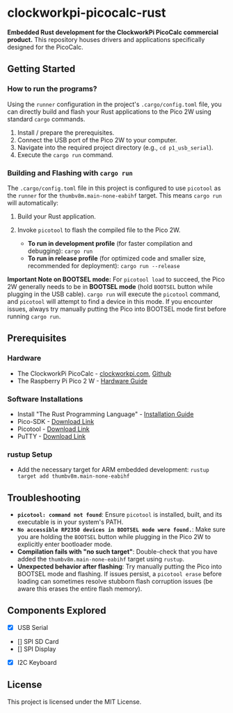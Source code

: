 # clockworkpi-picocalc-rust

**Embedded Rust development for the ClockworkPi PicoCalc commercial product.** This repository houses drivers and applications specifically designed for the PicoCalc.

## Getting Started

### How to run the programs?
Using the `runner` configuration in the project's `.cargo/config.toml` file, you can directly build and flash your Rust applications to the Pico 2W using standard `cargo` commands.

1.  Install / prepare the prerequisites.
2.  Connect the USB port of the Pico 2W to your computer.
3.  Navigate into the required project directory (e.g., `cd p1_usb_serial`).
4.  Execute the `cargo run` command.

### Building and Flashing with `cargo run`
The `.cargo/config.toml` file in this project is configured to use `picotool` as the `runner` for the `thumbv8m.main-none-eabihf` target. This means `cargo run` will automatically:
1.  Build your Rust application.
2.  Invoke `picotool` to flash the compiled file to the Pico 2W.

    - **To run in development profile** (for faster compilation and debugging): `cargo run`
    - **To run in release profile** (for optimized code and smaller size, recommended for deployment): `cargo run --release`

**Important Note on BOOTSEL mode:**
For `picotool load` to succeed, the Pico 2W generally needs to be in **BOOTSEL mode** (hold `BOOTSEL` button while plugging in the USB cable). `cargo run` will execute the `picotool` command, and `picotool` will attempt to find a device in this mode. If you encounter issues, always try manually putting the Pico into BOOTSEL mode first before running `cargo run`.


## Prerequisites

### Hardware
- The ClockworkPi PicoCalc - [clockworkpi.com](https://www.clockworkpi.com/picocalc), [Github](https://github.com/clockworkpi/PicoCalc)
- The Raspberry Pi Pico 2 W - [Hardware Guide](https://www.raspberrypi.com/documentation/microcontrollers/pico-series.html#pico2w-technical-specification)

### Software Installations
- Install "The Rust Programming Language" - [Installation Guide](https://rust-lang.github.io/rustup/installation/index.html)
- Pico-SDK - [Download Link](https://github.com/raspberrypi/pico-sdk/releases)
- Picotool - [Download Link](https://github.com/raspberrypi/picotool/releases)
- PuTTY - [Download Link](https://www.putty.org/)

### rustup Setup
- Add the necessary target for ARM embedded development: `rustup target add thumbv8m.main-none-eabihf`

## Troubleshooting
- **`picotool: command not found`**: Ensure `picotool` is installed, built, and its executable is in your system's PATH.
- **`No accessible RP2350 devices in BOOTSEL mode were found.`**: Make sure you are holding the `BOOTSEL` button while plugging in the Pico 2W to explicitly enter bootloader mode.
- **Compilation fails with "no such target"**: Double-check that you have added the `thumbv8m.main-none-eabihf` target using `rustup`.
- **Unexpected behavior after flashing**: Try manually putting the Pico into BOOTSEL mode and flashing. If issues persist, a `picotool erase` before loading can sometimes resolve stubborn flash corruption issues (be aware this erases the entire flash memory).

## Components Explored
- [X] USB Serial
- [] SPI SD Card
- [] SPI Display
- [X] I2C Keyboard

## License
This project is licensed under the MIT License.
